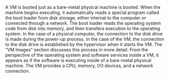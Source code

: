 A VM is booted just as a bare-metal physical machine is booted. When the machine begins executing, it automatically reads a special program called the boot loader from disk storage, either internal to the computer or connected through a network. The boot loader reads the operating system code from disk into memory, and then transfers execution to the operating system. In the case of a physical computer, the connection to the disk drive is made during the power-up process. In the case of the VM, the connection to the disk drive is established by the hypervisor when it starts the VM. The “VM Images” section discusses this process in more detail. From the perspective of the operating system and software services inside a VM, it appears as if the software is executing inside of a bare-metal physical machine. The VM provides a CPU, memory, I/O devices, and a network connection.